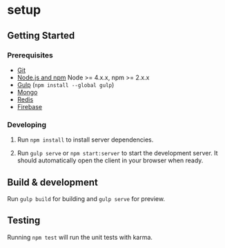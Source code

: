 # setup
## Getting Started

### Prerequisites

- [Git](https://git-scm.com/)
- [Node.js and npm](nodejs.org) Node >= 4.x.x, npm >= 2.x.x
- [Gulp](http://gulpjs.com/) (`npm install --global gulp`)
- [Mongo](https://www.mongodb.com/)
- [Redis](https://redis.io/)
- [Firebase](https://firebase.google.com/)

### Developing

1. Run `npm install` to install server dependencies.

2. Run `gulp serve` or `npm start:server` to start the development server. It should automatically open the client in your browser when ready.

## Build & development

Run `gulp build` for building and `gulp serve` for preview.

## Testing

Running `npm test` will run the unit tests with karma.
